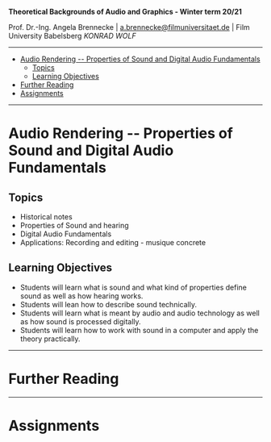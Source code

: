 <!-- ---  
title: Theoretical Backgrounds of Audio and Graphics
author: Angela Brennecke
affiliation: Film University Babelsberg KONRAD WOLF
date: Winter term 20/21
---   -->
**Theoretical Backgrounds of Audio and Graphics - Winter term 20/21**

Prof. Dr.-Ing. Angela Brennecke | a.brennecke@filmuniversitaet.de | Film University Babelsberg *KONRAD WOLF*

---

- [Audio Rendering -- Properties of Sound and Digital Audio Fundamentals](#audio-rendering----properties-of-sound-and-digital-audio-fundamentals)
  - [Topics](#topics)
  - [Learning Objectives](#learning-objectives)
- [Further Reading](#further-reading)
- [Assignments](#assignments)

---


# Audio Rendering -- Properties of Sound and Digital Audio Fundamentals


## Topics

- Historical notes
- Properties of Sound and hearing
- Digital Audio Fundamentals 
- Applications: Recording and editing - musique concrete


## Learning Objectives

- Students will learn what is sound and what kind of properties define sound as well as how hearing works.
- Students will lean how to describe sound technically.
- Students will learn what is meant by audio and audio technology as well as how sound is processed digitally.
- Students will learn how to work with sound in a computer and apply the theory practically. 

---

# Further Reading



--- 

# Assignments


